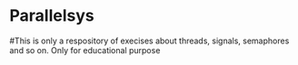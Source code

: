 # Parallelsys
#This is only a respository of execises about threads, signals, semaphores and so on. Only for educational purpose
